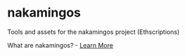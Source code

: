 # nakamingos
Tools and assets for the nakamingos project (Ethscriptions)

What are nakamingos? - [Learn More](https://medium.com/@PRHORSE/whats-an-ethscription-mfpurrs-nakamingos-2757b83f4b90)
